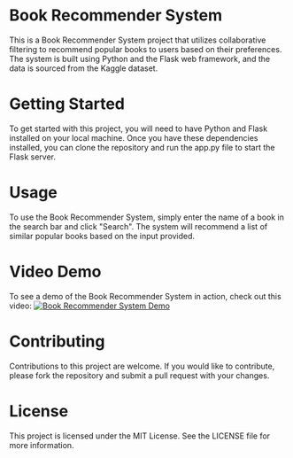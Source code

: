 # Book Recommender System

This is a Book Recommender System project that utilizes collaborative filtering to recommend popular books to users based on their preferences. The system is built using Python and the Flask web framework, and the data is sourced from the Kaggle dataset.

# Getting Started

To get started with this project, you will need to have Python and Flask installed on your local machine. Once you have these dependencies installed, you can clone the repository and run the app.py file to start the Flask server.

# Usage

To use the Book Recommender System, simply enter the name of a book in the search bar and click "Search". The system will recommend a list of similar popular books based on the input provided.

# Video Demo
To see a demo of the Book Recommender System in action, check out this video:
[![Book Recommender System Demo](https://img.youtube.com/vi/y4f1k50jZhg/maxresdefault.jpg)](https://www.youtube.com/watch?v=y4f1k50jZhg)


# Contributing

Contributions to this project are welcome. If you would like to contribute, please fork the repository and submit a pull request with your changes.

# License

This project is licensed under the MIT License. See the LICENSE file for more information.
